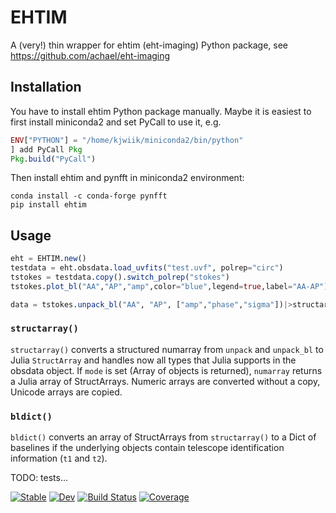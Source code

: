 # EHTIM

A (very!) thin wrapper for ehtim (eht-imaging) Python package, see https://github.com/achael/eht-imaging

## Installation

You have to install ehtim Python package manually. Maybe it is easiest to first install miniconda2 and set PyCall to use it, e.g.
```julia
ENV["PYTHON"] = "/home/kjwiik/miniconda2/bin/python"
] add PyCall Pkg
Pkg.build("PyCall")
```
Then install ehtim and pynfft in miniconda2 environment:
```
conda install -c conda-forge pynfft
pip install ehtim
```

## Usage

```julia
eht = EHTIM.new()
testdata = eht.obsdata.load_uvfits("test.uvf", polrep="circ")
tstokes = testdata.copy().switch_polrep("stokes")
tstokes.plot_bl("AA","AP","amp",color="blue",legend=true,label="AA-AP")

data = tstokes.unpack_bl("AA", "AP", ["amp","phase","sigma"])|>structarray
```
### `structarray()`
`structarray()` converts a structured numarray from `unpack` and `unpack_bl` to Julia `StructArray` and handles now all types that Julia supports in the obsdata object. If `mode` is set (Array of objects is returned), `numarray` returns a Julia array of StructArrays. Numeric arrays are converted without a copy, Unicode arrays are copied.

### `bldict()`
`bldict()` converts an array of StructArrays from `structarray()` to a Dict of baselines if the underlying objects contain telescope identification information (`t1` and `t2`).

TODO: tests...

[![Stable](https://img.shields.io/badge/docs-stable-blue.svg)](https://KajWiik.github.io/EHTIM.jl/stable)
[![Dev](https://img.shields.io/badge/docs-dev-blue.svg)](https://KajWiik.github.io/EHTIM.jl/dev)
[![Build Status](https://travis-ci.com/KajWiik/EHTIM.jl.svg?branch=master)](https://travis-ci.com/KajWiik/EHTIM.jl)
[![Coverage](https://codecov.io/gh/KajWiik/EHTIM.jl/branch/master/graph/badge.svg)](https://codecov.io/gh/KajWiik/EHTIM.jl)
